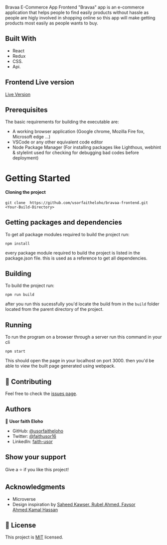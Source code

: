 Bravaa E-Commerce App Frontend
"Bravaa" app is an e-commerce application that helps people to find easily products without hassle as people are higly involved in shopping online so this app will make getting products most easily as people wants to buy.

<!-- 
![image](https://user-images.githubusercontent.com/63473584/186262714-ab1b518a-a956-4d85-99f1-bacdb543c457.png)


## Backend Server

[Api documentation](https://doctorsappointmentapp.herokuapp.com/api-docs/index.html)

## Backend Source Code
[Source Code](https://github.com/vickymarz/doctors-appointment-backend)
-->

## Built With
- React
- Redux
- CSS.
- Api.

## Frontend Live version

[Live Version](https://alwayscare.herokuapp.com/)


## Prerequisites
The basic requirements for building the executable are:

- A working browser application (Google chrome, Mozilla Fire fox, Microsoft edge ...)
- VSCode or any other equivalent code editor
- Node Package Manager (For installing packages like Lighthous, webhint & stylelint used for checking for debugging bad codes before deployment)

# Getting Started

#### Cloning the project

```
git clone  https://github.com/usorfaitheloho/bravaa-frontend.git <Your-Build-Directory>
```
## Getting packages and dependencies
To get all package modules required to build the project run:
```
npm install
```
every package module required to build the project is listed in the package.json file. this is used as a reference to get all dependencies.

## Building 

To build the project run:
```
npm run build
```
after you run this sucessfully you'd locate the build from in the ```build``` folder located from the parent directory of the project.

## Running

To run the program on a browser through a server run this command in your cli
```
npm start
```
This should open the page in your localhost on port 3000. then you'd be able to view the built page generated using webpack.

## 🤝 Contributing

Feel free to check the [issues page](../../issues/).

## Authors

:woman: **Usor faith Eloho**

- GitHub: [@usorfaitheloho](https://github.com/usorfaitheloho)
- Twitter: [@faithusor16](https://twitter.com/faithusor16)
- LinkedIn: [faith-usor](https://linkedin.com/in/faith-usor)

## Show your support

Give a ⭐️ if you like this project!

## Acknowledgments

- Microverse
- Design inspiration by [Saheed Kawser, Rubel Ahmed, Faysor Ahmed,Kamal Hassan](https://www.behance.net/gallery/133980945/E-commerce-website-case-study?tracking_source=search_projects_recommended|e-commerce+website+design&)

## 📝 License

This project is [MIT](./MIT.md) licensed.
